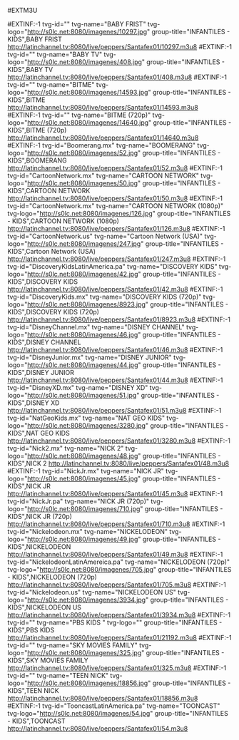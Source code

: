 #EXTM3U

#EXTINF:-1 tvg-id="" tvg-name="BABY FRIST" tvg-logo="http://s0lc.net:8080/imagenes/10297.jpg" group-title="INFANTILES - KIDS",BABY FRIST
http://latinchannel.tv:8080/live/peppers/Santafex01/10297.m3u8
#EXTINF:-1 tvg-id="" tvg-name="BABY TV" tvg-logo="http://s0lc.net:8080/imagenes/408.jpg" group-title="INFANTILES - KIDS",BABY TV
http://latinchannel.tv:8080/live/peppers/Santafex01/408.m3u8
#EXTINF:-1 tvg-id="" tvg-name="BITME" tvg-logo="http://s0lc.net:8080/imagenes/14593.jpg" group-title="INFANTILES - KIDS",BITME
http://latinchannel.tv:8080/live/peppers/Santafex01/14593.m3u8
#EXTINF:-1 tvg-id="" tvg-name="BITME (720p)" tvg-logo="http://s0lc.net:8080/imagenes/14640.jpg" group-title="INFANTILES - KIDS",BITME (720p)
http://latinchannel.tv:8080/live/peppers/Santafex01/14640.m3u8
#EXTINF:-1 tvg-id="Boomerang.mx" tvg-name="BOOMERANG" tvg-logo="http://s0lc.net:8080/imagenes/52.jpg" group-title="INFANTILES - KIDS",BOOMERANG
http://latinchannel.tv:8080/live/peppers/Santafex01/52.m3u8
#EXTINF:-1 tvg-id="CartoonNetwork.mx" tvg-name="CARTOON NETWORK" tvg-logo="http://s0lc.net:8080/imagenes/50.jpg" group-title="INFANTILES - KIDS",CARTOON NETWORK
http://latinchannel.tv:8080/live/peppers/Santafex01/50.m3u8
#EXTINF:-1 tvg-id="CartoonNetwork.mx" tvg-name="CARTOON NETWORK (1080p)" tvg-logo="http://s0lc.net:8080/imagenes/126.jpg" group-title="INFANTILES - KIDS",CARTOON NETWORK (1080p)
http://latinchannel.tv:8080/live/peppers/Santafex01/126.m3u8
#EXTINF:-1 tvg-id="CartoonNetwork.us" tvg-name="Cartoon Network (USA)" tvg-logo="http://s0lc.net:8080/imagenes/247.jpg" group-title="INFANTILES - KIDS",Cartoon Network (USA)
http://latinchannel.tv:8080/live/peppers/Santafex01/247.m3u8
#EXTINF:-1 tvg-id="DiscoveryKidsLatinAmerica.pa" tvg-name="DISCOVERY KIDS" tvg-logo="http://s0lc.net:8080/imagenes/42.jpg" group-title="INFANTILES - KIDS",DISCOVERY KIDS
http://latinchannel.tv:8080/live/peppers/Santafex01/42.m3u8
#EXTINF:-1 tvg-id="DiscoveryKids.mx" tvg-name="DISCOVERY KIDS (720p)" tvg-logo="http://s0lc.net:8080/imagenes/8923.jpg" group-title="INFANTILES - KIDS",DISCOVERY KIDS (720p)
http://latinchannel.tv:8080/live/peppers/Santafex01/8923.m3u8
#EXTINF:-1 tvg-id="DisneyChannel.mx" tvg-name="DISNEY CHANNEL" tvg-logo="http://s0lc.net:8080/imagenes/46.jpg" group-title="INFANTILES - KIDS",DISNEY CHANNEL
http://latinchannel.tv:8080/live/peppers/Santafex01/46.m3u8
#EXTINF:-1 tvg-id="DisneyJunior.mx" tvg-name="DISNEY JUNIOR" tvg-logo="http://s0lc.net:8080/imagenes/44.jpg" group-title="INFANTILES - KIDS",DISNEY JUNIOR
http://latinchannel.tv:8080/live/peppers/Santafex01/44.m3u8
#EXTINF:-1 tvg-id="DisneyXD.mx" tvg-name="DISNEY XD" tvg-logo="http://s0lc.net:8080/imagenes/51.jpg" group-title="INFANTILES - KIDS",DISNEY XD
http://latinchannel.tv:8080/live/peppers/Santafex01/51.m3u8
#EXTINF:-1 tvg-id="NatGeoKids.mx" tvg-name="NAT GEO KIDS" tvg-logo="http://s0lc.net:8080/imagenes/3280.jpg" group-title="INFANTILES - KIDS",NAT GEO KIDS
http://latinchannel.tv:8080/live/peppers/Santafex01/3280.m3u8
#EXTINF:-1 tvg-id="Nick2.mx" tvg-name="NICK 2" tvg-logo="http://s0lc.net:8080/imagenes/48.jpg" group-title="INFANTILES - KIDS",NICK 2
http://latinchannel.tv:8080/live/peppers/Santafex01/48.m3u8
#EXTINF:-1 tvg-id="NickJr.mx" tvg-name="NICK JR" tvg-logo="http://s0lc.net:8080/imagenes/45.jpg" group-title="INFANTILES - KIDS",NICK JR
http://latinchannel.tv:8080/live/peppers/Santafex01/45.m3u8
#EXTINF:-1 tvg-id="NickJr.pa" tvg-name="NICK JR (720p)" tvg-logo="http://s0lc.net:8080/imagenes/710.jpg" group-title="INFANTILES - KIDS",NICK JR (720p)
http://latinchannel.tv:8080/live/peppers/Santafex01/710.m3u8
#EXTINF:-1 tvg-id="Nickelodeon.mx" tvg-name="NICKELODEON" tvg-logo="http://s0lc.net:8080/imagenes/49.jpg" group-title="INFANTILES - KIDS",NICKELODEON
http://latinchannel.tv:8080/live/peppers/Santafex01/49.m3u8
#EXTINF:-1 tvg-id="NickelodeonLatinAmereica.pa" tvg-name="NICKELODEON (720p)" tvg-logo="http://s0lc.net:8080/imagenes/705.jpg" group-title="INFANTILES - KIDS",NICKELODEON (720p)
http://latinchannel.tv:8080/live/peppers/Santafex01/705.m3u8
#EXTINF:-1 tvg-id="Nickelodeon.us" tvg-name="NICKELODEON US" tvg-logo="http://s0lc.net:8080/imagenes/3934.jpg" group-title="INFANTILES - KIDS",NICKELODEON US
http://latinchannel.tv:8080/live/peppers/Santafex01/3934.m3u8
#EXTINF:-1 tvg-id="" tvg-name="PBS KIDS " tvg-logo="" group-title="INFANTILES - KIDS",PBS KIDS 
http://latinchannel.tv:8080/live/peppers/Santafex01/21192.m3u8
#EXTINF:-1 tvg-id="" tvg-name="SKY MOVIES FAMILY" tvg-logo="http://s0lc.net:8080/imagenes/325.jpg" group-title="INFANTILES - KIDS",SKY MOVIES FAMILY
http://latinchannel.tv:8080/live/peppers/Santafex01/325.m3u8
#EXTINF:-1 tvg-id="" tvg-name="TEEN NICK" tvg-logo="http://s0lc.net:8080/imagenes/18856.jpg" group-title="INFANTILES - KIDS",TEEN NICK
http://latinchannel.tv:8080/live/peppers/Santafex01/18856.m3u8
#EXTINF:-1 tvg-id="TooncastLatinAmerica.pa" tvg-name="TOONCAST" tvg-logo="http://s0lc.net:8080/imagenes/54.jpg" group-title="INFANTILES - KIDS",TOONCAST
http://latinchannel.tv:8080/live/peppers/Santafex01/54.m3u8
